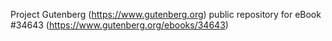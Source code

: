 Project Gutenberg (https://www.gutenberg.org) public repository for eBook #34643 (https://www.gutenberg.org/ebooks/34643)
